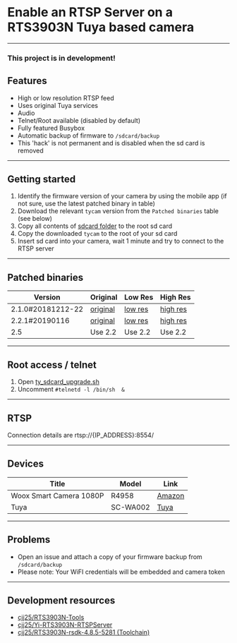 # Enable an RTSP Server on a RTS3903N Tuya based camera
<hr>

### This project is in development!

## Features
- High or low resolution RTSP feed
- Uses original Tuya services
- Audio
- Telnet/Root available (disabled by default)
- Fully featured Busybox
- Automatic backup of firmware to `/sdcard/backup`
- This 'hack' is not permanent and is disabled when the sd card is removed
<hr>

## Getting started
1. Identify the firmware version of your camera by using the mobile app (if not sure, use the latest patched binary in table)
2. Download the relevant `tycam` version from the `Patched binaries` table (see below)
3. Copy all contents of [sdcard folder](sdcard) to the root sd card
4. Copy the downloaded `tycam` to the root of your sd card
5. Insert sd card into your camera, wait 1 minute and try to connect to the RTSP server
<hr>

## Patched binaries
| Version           | Original                                                                                         | Low Res                                                                                       | High Res                                                                                        |
|-------------------|--------------------------------------------------------------------------------------------------|-----------------------------------------------------------------------------------------------|-------------------------------------------------------------------------------------------------|
| 2.1.0#20181212-22 | [original](cjj25/RTS3903N-Tuya-RTSPServer/tree/master/binaries/2.1.0#20181212-22/original/tycam) | [low res](cjj25/RTS3903N-Tuya-RTSPServer/tree/master/binaries/2.1.0#20181212-22/lowres/tycam) | [high res](cjj25/RTS3903N-Tuya-RTSPServer/tree/master/binaries/2.1.0#20181212-22/highres/tycam) |
| 2.2.1#20190116    | [original](cjj25/RTS3903N-Tuya-RTSPServer/tree/master/binaries/2.2.1#20190116/original/tycam)    | [low res](cjj25/RTS3903N-Tuya-RTSPServer/tree/master/binaries/2.2.1#20190116/lowres/tycam)    | [high res](cjj25/RTS3903N-Tuya-RTSPServer/tree/master/binaries/2.2.1#20190116/highres/tycam)    |
| 2.5               | Use 2.2                                                                                          | Use 2.2                                                                                       | Use 2.2                                                                                         |
<hr>

## Root access / telnet
1. Open [ty_sdcard_upgrade.sh](sdcard/tuya/upg/ty_sdcard_upgrade.sh)
2. Uncomment `#telnetd -l /bin/sh  &`
<hr>

## RTSP
Connection details are rtsp://{IP_ADDRESS}:8554/
<hr>

## Devices
| Title                   | Model    | Link                                                           |
|-------------------------|----------|----------------------------------------------------------------|
| Woox Smart Camera 1080P | R4958    | [Amazon](https://shorturl.at/jxQZ5)                            |
| Tuya                    | SC-WA002 | [Tuya](https://go.tuya.com/en/productDetail?code=83jsuq4jbqz8) |

<hr>

## Problems
- Open an issue and attach a copy of your firmware backup from `/sdcard/backup`
- Please note: Your WiFI credentials will be embedded and camera token
<hr>

## Development resources
- [cjj25/RTS3903N-Tools](https://github.com/cjj25/RTS3903N-Tools)
- [cjj25/Yi-RTS3903N-RTSPServer](https://github.com/cjj25/Yi-RTS3903N-RTSPServer)
- [cjj25/RTS3903N-rsdk-4.8.5-5281 (Toolchain)](https://github.com/cjj25/RTS3903N-rsdk-4.8.5-5281)
